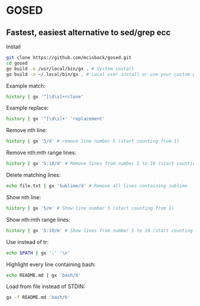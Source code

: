 # GOSED

## Fastest, easiest alternative to sed/grep ecc

Install
```bash
git clone https://github.com/mcisback/gosed.git
cd gosed
go build -o /usr/local/bin/gx . # System install
go build -o ~/.local/bin/gx . # Local user install or use your custom path
```

Example match:
```bash
history | gx '^[\d\s]+rclone'
```

Example replace:
```bash
history | gx '^[\d\s]+' 'replacement'
```

Remove nth line:
```bash
history | gx '5/d' # remove line number 5 (start counting from 1)
```

Remove nth:mth range lines:
```bash
history | gx '5:10/d' # Remove lines from number 5 to 10 (start counting from 1)
```

Delete matching lines:
```bash
echo file.txt | gx 'Sublime/d' # Remove all lines containing sublime
```

Show nth line:
```bash
history | gx '5/m' # Show line number 5 (start counting from 1)
```

Show nth:mth range lines:
```bash
history | gx '5:10/m' # Show lines from number 5 to 10 (start counting from 1)
```

Use instead of tr:
```bash
echo $PATH | gx ':' '\n'
```

Highlight every line containing bash:
```bash
echo README.md | gx 'bash/b'
```

Load from file instead of STDIN:
```bash
gx -f README.md 'bash/b'
```